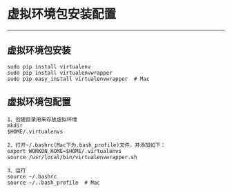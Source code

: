 # 虚拟环境包安装配置

---

## 虚拟环境包安装

```
sudo pip install virtualenv
sudo pip install virtualenvwrapper
sudo pip easy_install virtualenvwrapper  # Mac
```

## 虚拟环境包配置

```
1、创建目录用来存放虚拟环境
mkdir 
$HOME/.virtualenvs

2、打开~/.bashrc(Mac下为.bash_profile)文件，并添加如下：
export WORKON_HOME=$HOME/.virtualenvs
source /usr/local/bin/virtualenvwrapper.sh

3、运行
source ~/.bashrc
source ~/..bash_profile  # Mac
```



